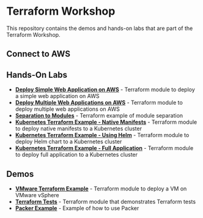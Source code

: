 # Terraform Workshop

This repository contains the demos and hands-on labs that are part of the Terraform Workshop.

## Connect to AWS



## Hands-On Labs

- **[Deploy Simple Web Application on AWS](./hands_on_labs/01_simple_web_app)** - Terraform module to deploy a simple web application on AWS
- **[Deploy Multiple Web Applications on AWS](./hands_on_labs/02_multiple_web_apps)** - Terraform module to deploy multiple web applications on AWS
- **[Separation to Modules](./hands_on_labs/03_modules)** - Terraform example of module separation
- **[Kubernetes Terraform Example - Native Manifests](./hands_on_labs/04_k8s_native_manifests)** - Terraform module to deploy native manifests to a Kubernetes cluster
- **[Kubernetes Terraform Example - Using Helm](./hands_on_labs/05_k8s_helm)** - Terraform module to deploy Helm chart to a Kubernetes cluster
- **[Kubernetes Terraform Example - Full Application](./hands_on_labs/06_k8s_full_app)** - Terraform module to deploy full application to a Kubernetes cluster

## Demos

- **[VMware Terraform Example](./demos/01_vmware_example)** - Terraform module to deploy a VM on VMware vSphere
- **[Terraform Tests](./demos/02_terraform_tests)** - Terraform module that demonstrates Terraform tests
- **[Packer Example](./demos/03_packer_example)** - Example of how to use Packer